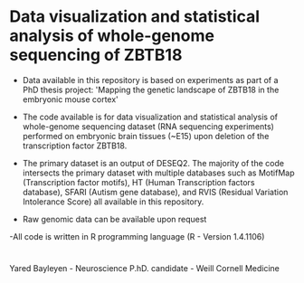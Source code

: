 # Data visualization and statistical analysis of whole-genome sequencing of ZBTB18


- Data available in this repository is based on experiments as part of a PhD thesis project: 
'Mapping the genetic landscape of ZBTB18 in the embryonic mouse cortex'

- The code available is for data visualization and statistical analysis of whole-genome sequencing dataset (RNA sequencing 
experiments) performed on embryonic brain tissues (~E15) upon deletion of the transcription factor ZBTB18.

- The primary dataset is an output of DESEQ2. The majority of the code intersects
the primary dataset with multiple databases such as MotifMap (Transcription factor motifs), HT (Human Transcription factors database), 
SFARI (Autism gene database), and RVIS (Residual Variation Intolerance Score) all available in this repository. 

- Raw genomic data can be available upon request

-All code is written in R programming language (R - Version 1.4.1106)

#

Yared Bayleyen - Neuroscience P.hD. candidate -
Weill Cornell Medicine

